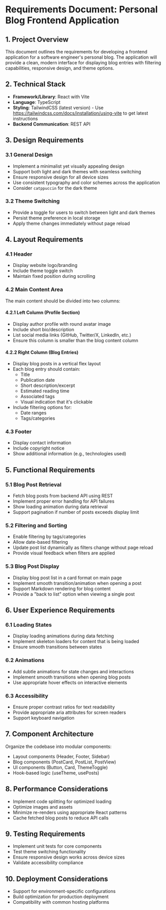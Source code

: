 # Requirements Document: Personal Blog Frontend Application

## 1. Project Overview

This document outlines the requirements for developing a frontend application for a software engineer's personal blog. The application will provide a clean, modern interface for displaying blog entries with filtering capabilities, responsive design, and theme options.

## 2. Technical Stack

- **Framework/Library**: React with Vite
- **Language**: TypeScript
- **Styling**: TailwindCSS (latest version) - Use https://tailwindcss.com/docs/installation/using-vite to get latest instructions
- **Backend Communication**: REST API

## 3. Design Requirements

### 3.1 General Design

- Implement a minimalist yet visually appealing design
- Support both light and dark themes with seamless switching
- Ensure responsive design for all device sizes
- Use consistent typography and color schemes across the application
- Consider `catppuccin` for the dark theme

### 3.2 Theme Switching

- Provide a toggle for users to switch between light and dark themes
- Persist theme preference in local storage
- Apply theme changes immediately without page reload

## 4. Layout Requirements

### 4.1 Header

- Display website logo/branding
- Include theme toggle switch
- Maintain fixed position during scrolling

### 4.2 Main Content Area

The main content should be divided into two columns:

#### 4.2.1 Left Column (Profile Section)
- Display author profile with round avatar image
- Include short bio/description
- List social media links (GitHub, Twitter/X, LinkedIn, etc.)
- Ensure this column is smaller than the blog content column

#### 4.2.2 Right Column (Blog Entries)
- Display blog posts in a vertical flex layout
- Each blog entry should contain:
  - Title
  - Publication date
  - Short description/excerpt
  - Estimated reading time
  - Associated tags
  - Visual indication that it's clickable
- Include filtering options for:
  - Date ranges
  - Tags/categories

### 4.3 Footer

- Display contact information
- Include copyright notice
- Show additional information (e.g., technologies used)

## 5. Functional Requirements

### 5.1 Blog Post Retrieval

- Fetch blog posts from backend API using REST
- Implement proper error handling for API failures
- Show loading animation during data retrieval
- Support pagination if number of posts exceeds display limit

### 5.2 Filtering and Sorting

- Enable filtering by tags/categories
- Allow date-based filtering
- Update post list dynamically as filters change without page reload
- Provide visual feedback when filters are applied

### 5.3 Blog Post Display

- Display blog post list in a card format on main page
- Implement smooth transition/animation when opening a post
- Support Markdown rendering for blog content
- Provide a "back to list" option when viewing a single post

## 6. User Experience Requirements

### 6.1 Loading States

- Display loading animations during data fetching
- Implement skeleton loaders for content that is being loaded
- Ensure smooth transitions between states

### 6.2 Animations

- Add subtle animations for state changes and interactions
- Implement smooth transitions when opening blog posts
- Use appropriate hover effects on interactive elements

### 6.3 Accessibility

- Ensure proper contrast ratios for text readability
- Provide appropriate aria attributes for screen readers
- Support keyboard navigation

## 7. Component Architecture

Organize the codebase into modular components:

- Layout components (Header, Footer, Sidebar)
- Blog components (PostCard, PostList, PostView)
- UI components (Button, Card, ThemeToggle)
- Hook-based logic (useTheme, usePosts)

## 8. Performance Considerations

- Implement code splitting for optimized loading
- Optimize images and assets
- Minimize re-renders using appropriate React patterns
- Cache fetched blog posts to reduce API calls

## 9. Testing Requirements

- Implement unit tests for core components
- Test theme switching functionality
- Ensure responsive design works across device sizes
- Validate accessibility compliance

## 10. Deployment Considerations

- Support for environment-specific configurations
- Build optimization for production deployment
- Compatibility with common hosting platforms